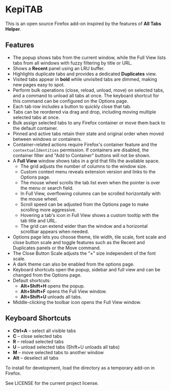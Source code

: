 # KepiTAB

This is an open source Firefox add-on inspired by the features of **All Tabs Helper**.

## Features

- The popup shows tabs from the current window, while the Full View lists tabs from all windows with fuzzy filtering by title or URL.
- Shows a **Recent** panel using an LRU buffer.
- Highlights duplicate tabs and provides a dedicated **Duplicates** view.
- Visited tabs appear in **bold** while unvisited tabs are dimmed, making new pages easy to spot.
- Perform bulk operations (close, reload, unload, move) on selected tabs, and a
  command to unload all tabs at once. The keyboard shortcut for this command can
  be configured on the Options page.
- Each tab row includes a button to quickly close that tab.
- Tabs can be reordered via drag and drop, including moving multiple selected tabs at once.
- Bulk assign selected tabs to any Firefox container or move them back to the default container.
- Pinned and active tabs retain their state and original order when moved between windows or containers.
- Container-related actions require Firefox's container feature and the `contextualIdentities` permission. If containers are disabled, the container filter and "Add to Container" buttons will not be shown.
- A **Full View** window shows tabs in a grid that fills the available space.
  - The grid adjusts the number of columns to the window size.
  - Custom context menu reveals extension version and links to the Options page.
  - The mouse wheel scrolls the tab list even when the pointer is over the menu or search field.
  - In Full View, overflowing columns can be scrolled horizontally with the mouse wheel.
  - Scroll speed can be adjusted from the Options page to make scrolling more aggressive.
  - Hovering a tab's icon in Full View shows a custom tooltip with the tab title and URL.
  - The grid can extend wider than the window and a horizontal scrollbar appears when needed.
- Options page lets you choose theme, tile width, tile scale, font scale and close button scale and toggle features such as
  the Recent and Duplicates panels or the Move command.
- The Close Button Scale adjusts the “×” size independent of the font scale.
- A dark theme can also be enabled from the options page.
- Keyboard shortcuts open the popup, sidebar and full view and can be changed from the Options page.
- Default shortcuts:
  - **Alt+Shift+H** opens the popup.
  - **Alt+Shift+F** opens the Full View window.
  - **Alt+Shift+U** unloads all tabs.
- Middle-clicking the toolbar icon opens the Full View window.

## Keyboard Shortcuts

- **Ctrl+A** – select all visible tabs
- **C** – close selected tabs
- **R** – reload selected tabs
- **U** – unload selected tabs (Shift+U unloads all tabs)
- **M** – move selected tabs to another window
- **Alt** – deselect all tabs

To install for development, load the directory as a temporary add-on in Firefox.

See LICENSE for the current project license.
